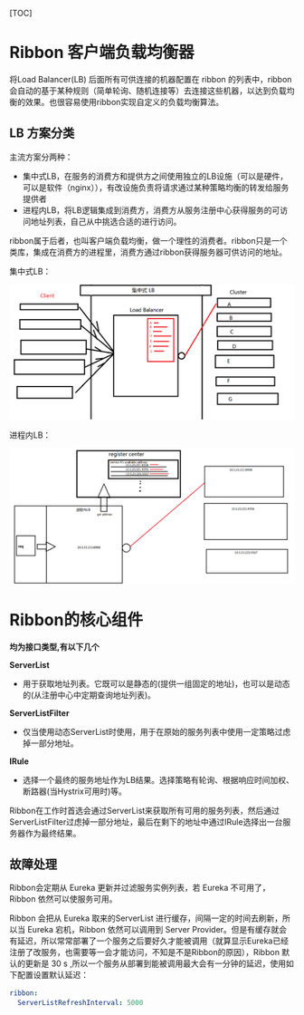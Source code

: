 [TOC]

# Ribbon 客户端负载均衡器

将Load Balancer(LB) 后面所有可供连接的机器配置在 ribbon 的列表中，ribbon会自动的基于某种规则（简单轮询、随机连接等）去连接这些机器，以达到负载均衡的效果。也很容易使用ribbon实现自定义的负载均衡算法。

## LB 方案分类

主流方案分两种：

- 集中式LB，在服务的消费方和提供方之间使用独立的LB设施（可以是硬件，可以是软件（nginx）），有改设施负责将请求通过某种策略均衡的转发给服务提供者
- 进程内LB，将LB逻辑集成到消费方，消费方从服务注册中心获得服务的可访问地址列表，自己从中挑选合适的进行访问。

ribbon属于后者，也叫客户端负载均衡，做一个理性的消费者。ribbon只是一个类库，集成在消费方的进程里，消费方通过ribbon获得服务器可供访问的地址。

集中式LB：

![集中式LB](./集中式LB.png)

进程内LB：

![进程内LB](./进程内LB.png)



# Ribbon的核心组件

**均为接口类型,有以下几个**

**ServerList**

- 用于获取地址列表。它既可以是静态的(提供一组固定的地址)，也可以是动态的(从注册中心中定期查询地址列表)。

**ServerListFilter**

- 仅当使用动态ServerList时使用，用于在原始的服务列表中使用一定策略过虑掉一部分地址。

**IRule**

- 选择一个最终的服务地址作为LB结果。选择策略有轮询、根据响应时间加权、断路器(当Hystrix可用时)等。

Ribbon在工作时首选会通过ServerList来获取所有可用的服务列表，然后通过ServerListFilter过虑掉一部分地址，最后在剩下的地址中通过IRule选择出一台服务器作为最终结果。



## 故障处理

Ribbon会定期从 Eureka 更新并过滤服务实例列表，若 Eureka 不可用了，Ribbon 依然可以使服务可用。

Ribbon 会把从 Eureka 取来的ServerList 进行缓存，间隔一定的时间去刷新，所以当 Eureka 宕机，Ribbon 依然可以调用到 Server Provider。但是有缓存就会有延迟，所以常常部署了一个服务之后要好久才能被调用（就算显示Eureka已经注册了改服务，也需要等一会才能访问，不知是不是Ribbon的原因），Ribbon 默认的更新是 30 s ,所以一个服务从部署到能被调用最大会有一分钟的延迟，使用如下配置设置默认延迟：

```yaml
ribbon:
  ServerListRefreshInterval: 5000
```

